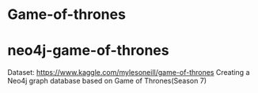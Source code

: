 # Game-of-thrones
# neo4j-game-of-thrones

Dataset: https://www.kaggle.com/mylesoneill/game-of-thrones
Creating a Neo4j graph database based on Game of Thrones(Season 7)
